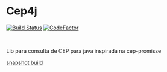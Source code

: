 # Cep4j
[![Build Status](https://travis-ci.org/LeoFalco/cep4j.svg?branch=master)](https://travis-ci.org/LeoFalco/cep4j)
[![CodeFactor](https://www.codefactor.io/repository/github/leofalco/cep4j/badge)](https://www.codefactor.io/repository/github/leofalco/cep4j)

<br>

Lib para consulta de CEP para java inspirada na cep-promisse


[snapshot build](https://jitpack.io/#LeoFalco/Cep4j/master-SNAPSHOT)

